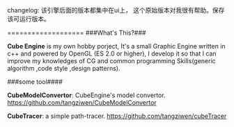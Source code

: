 

changelog:  该引擎后面的版本都集中在ui上， 这个原始版本对我很有帮助。保存该可运行版本。

===================
###What's This?###

<b>Cube Engine</b> is my own hobby porject, It's a small Graphic Engine written in c++ and powered by OpenGL (ES 2.0 or higher), I develop it so that I can improve my knowledges of CG and common programming Skills(generic algorithm ,code style ,design patterns).


###some tool####

<b>CubeModelConvertor</b>: CubeEngine's model convertor. https://github.com/tangziwen/CubeModelConvertor

<b>CubeTracer</b>: a simple path-tracer. https://github.com/tangziwen/cubeTracer